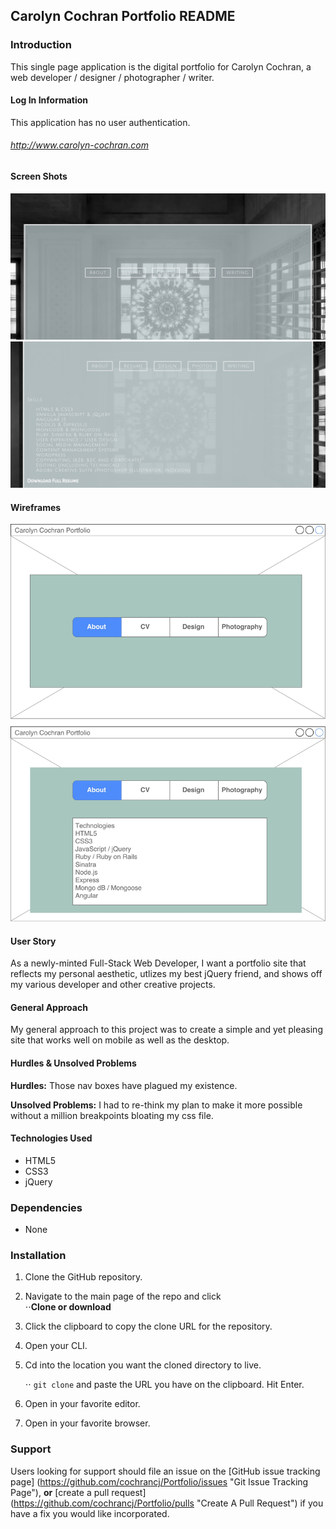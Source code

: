 Carolyn Cochran Portfolio README
------------------------------------------

### Introduction

This single page application is the digital portfolio for Carolyn Cochran, a web developer / designer / photographer / writer. 

#### Log In Information

This application has no user authentication. 

###### http://www.carolyn-cochran.com

#### Screen Shots

![Landing Page](Portfolio-1.jpg "landing page")
![Expanded Div](Portfolio-2.jpg "expanded div")

#### Wireframes

![Wireframe](PortfolioWireframe.jpg "wireframe")

#### User Story

As a newly-minted Full-Stack Web Developer, I want a portfolio site that reflects my personal aesthetic, utlizes my best jQuery friend, and shows off my various developer and other creative projects. 


#### General Approach

My general approach to this project was to create a simple and yet pleasing site that works well on mobile as well as the desktop. 

#### Hurdles & Unsolved Problems
**Hurdles:** Those nav boxes have plagued my existence. 

**Unsolved Problems:** I had to re-think my plan to make it more possible without a million breakpoints bloating my css file.

#### Technologies Used

- HTML5
- CSS3
- jQuery

### Dependencies

- None

### Installation 

1. Clone the GitHub repository.

2. Navigate to the main page of the repo and click <br>
   ⋅⋅**Clone or download**

3. Click the clipboard to copy the clone URL for the repository.

4. Open your CLI.

5. Cd into the location you want the cloned directory to live.

   ⋅⋅ `git clone` and paste the URL you have on the clipboard.
   Hit Enter.

6. Open in your favorite editor. 

7. Open in your favorite browser.


### Support 

Users looking for support should file an issue on the [GitHub issue tracking page] (https://github.com/cochrancj/Portfolio/issues "Git Issue Tracking Page"), **or** [create a pull request] (https://github.com/cochrancj/Portfolio/pulls "Create A Pull Request") if you have a fix you would like incorporated.

